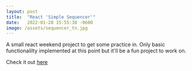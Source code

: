```yaml
---
layout: post
title:  "React 'Simple Sequencer'"
date:   2022-01-28 15:55:38 -0600
image: /assets/sequencer_tn.jpg
---
```

A small react weekend project to get some practice in. Only basic functionalilty implemented at this point but it'll be a fun project to work on.



Check it out [here][simplesequencer] 

[simplesequencer]: https://prmurphy.github.io/SimpleSequencer/
